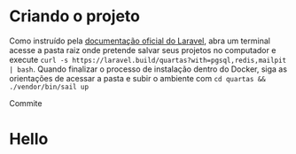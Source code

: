 # Criando o projeto

Como instruído pela [documentação oficial do Laravel](https://laravel.com/docs/11.x#docker-installation-using-sail), abra um terminal acesse a pasta raiz onde pretende salvar seus projetos no computador e execute `curl -s https://laravel.build/quartas?with=pgsql,redis,mailpit | bash`. Quando finalizar o processo de instalação dentro do Docker, siga as orientações de acessar a pasta e subir o ambiente com `cd quartas && ./vendor/bin/sail up`

Commite

# Hello
